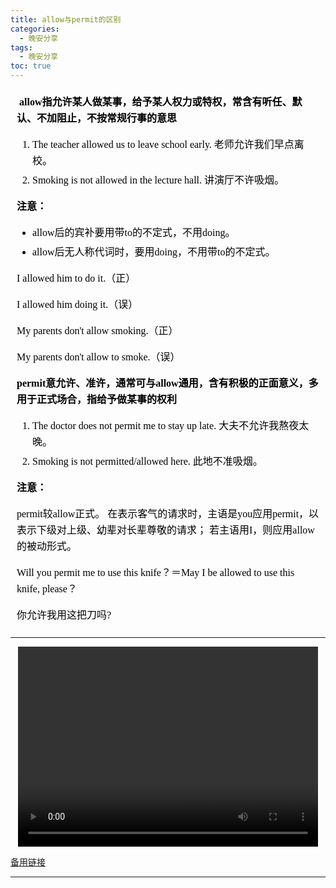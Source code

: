 ```yaml
---
title: allow与permit的区别
categories:
  - 晚安分享
tags:
  - 晚安分享
toc: true 
---
```


<!-- 

️ **allow指允许某人做某事，给予某人权力或特权，常含有听任、默认、不加阻止，不按常规行事的意思**


1. The teacher allowed us to leave school early. 老师允许我们早点离校。
2. Smoking is not allowed in the lecture hall.  讲演厅不许吸烟。


**注意：**
- allow后的宾补要用带to的不定式，不用doing。
- allow后无人称代词时，要用doing，不用带to的不定式。


I allowed him to do it.（正）
I allowed him doing it.（误）
My parents don't allow smoking.（正）
My parents don't allow to smoke.（误）

️**permit意允许、准许，通常可与allow通用，含有积极的正面意义，多用于正式场合，指给予做某事的权利**

1. The doctor does not permit me to stay up late. 大夫不允许我熬夜太晚。
2. Smoking is not permitted/allowed here.  此地不准吸烟。


**注意：**

permit较allow正式。
在表示客气的请求时，主语是you应用permit，以表示下级对上级、幼辈对长辈尊敬的请求；
若主语用I，则应用allow的被动形式。

Will you permit me to use this knife？＝May I be allowed to use this knife, please？

你允许我用这把刀吗? -->


<section id="nice" data-tool="mdnice编辑器" data-website="https://www.mdnice.com" style="font-size: 16px; color: black; padding: 0 10px; line-height: 1.6; word-spacing: 0px; letter-spacing: 0px; word-break: break-word; word-wrap: break-word; text-align: left; font-family: Optima-Regular, Optima, PingFangSC-light, PingFangTC-light, 'PingFang SC', Cambria, Cochin, Georgia, Times, 'Times New Roman', serif;"><p data-tool="mdnice编辑器" style="font-size: 16px; padding-top: 8px; padding-bottom: 8px; margin: 0; line-height: 26px; color: black;">️ <strong style="font-weight: bold; color: black;">allow指允许某人做某事，给予某人权力或特权，常含有听任、默认、不加阻止，不按常规行事的意思</strong></p>
<ol data-tool="mdnice编辑器" style="margin-top: 8px; margin-bottom: 8px; padding-left: 25px; color: black; list-style-type: decimal;">
<li><section style="margin-top: 5px; margin-bottom: 5px; line-height: 26px; text-align: left; color: rgb(1,1,1); font-weight: 500;">The teacher allowed us to leave school early. 老师允许我们早点离校。</section></li><li><section style="margin-top: 5px; margin-bottom: 5px; line-height: 26px; text-align: left; color: rgb(1,1,1); font-weight: 500;">Smoking is not allowed in the lecture hall.  讲演厅不许吸烟。</section></li></ol>
<p data-tool="mdnice编辑器" style="font-size: 16px; padding-top: 8px; padding-bottom: 8px; margin: 0; line-height: 26px; color: black;"><strong style="font-weight: bold; color: black;">注意：</strong></p>
<ul data-tool="mdnice编辑器" style="margin-top: 8px; margin-bottom: 8px; padding-left: 25px; color: black; list-style-type: disc;">
<li><section style="margin-top: 5px; margin-bottom: 5px; line-height: 26px; text-align: left; color: rgb(1,1,1); font-weight: 500;">allow后的宾补要用带to的不定式，不用doing。</section></li><li><section style="margin-top: 5px; margin-bottom: 5px; line-height: 26px; text-align: left; color: rgb(1,1,1); font-weight: 500;">allow后无人称代词时，要用doing，不用带to的不定式。</section></li></ul>
<p data-tool="mdnice编辑器" style="font-size: 16px; padding-top: 8px; padding-bottom: 8px; margin: 0; line-height: 26px; color: black;">I allowed him to do it.（正）</p>

<p data-tool="mdnice编辑器" style="font-size: 16px; padding-top: 8px; padding-bottom: 8px; margin: 0; line-height: 26px; color: black;">I allowed him doing it.（误）</p>

<p data-tool="mdnice编辑器" style="font-size: 16px; padding-top: 8px; padding-bottom: 8px; margin: 0; line-height: 26px; color: black;">My parents don't allow smoking.（正）</p>

<p data-tool="mdnice编辑器" style="font-size: 16px; padding-top: 8px; padding-bottom: 8px; margin: 0; line-height: 26px; color: black;">My parents don't allow to smoke.（误）</p>

<p data-tool="mdnice编辑器" style="font-size: 16px; padding-top: 8px; padding-bottom: 8px; margin: 0; line-height: 26px; color: black;">️<strong style="font-weight: bold; color: black;">permit意允许、准许，通常可与allow通用，含有积极的正面意义，多用于正式场合，指给予做某事的权利</strong></p>
<ol data-tool="mdnice编辑器" style="margin-top: 8px; margin-bottom: 8px; padding-left: 25px; color: black; list-style-type: decimal;">
<li><section style="margin-top: 5px; margin-bottom: 5px; line-height: 26px; text-align: left; color: rgb(1,1,1); font-weight: 500;">The doctor does not permit me to stay up late. 大夫不允许我熬夜太晚。</section></li><li><section style="margin-top: 5px; margin-bottom: 5px; line-height: 26px; text-align: left; color: rgb(1,1,1); font-weight: 500;">Smoking is not permitted/allowed here.  此地不准吸烟。</section></li></ol>
<p data-tool="mdnice编辑器" style="font-size: 16px; padding-top: 8px; padding-bottom: 8px; margin: 0; line-height: 26px; color: black;"><strong style="font-weight: bold; color: black;">注意：</strong></p>
<p data-tool="mdnice编辑器" style="font-size: 16px; padding-top: 8px; padding-bottom: 8px; margin: 0; line-height: 26px; color: black;">permit较allow正式。
在表示客气的请求时，主语是you应用permit，以表示下级对上级、幼辈对长辈尊敬的请求；
若主语用I，则应用allow的被动形式。</p>
<p data-tool="mdnice编辑器" style="font-size: 16px; padding-top: 8px; padding-bottom: 8px; margin: 0; line-height: 26px; color: black;">Will you permit me to use this knife？＝May I be allowed to use this knife, please？</p>
<p data-tool="mdnice编辑器" style="font-size: 16px; padding-top: 8px; padding-bottom: 8px; margin: 0; line-height: 26px; color: black;">你允许我用这把刀吗?</p>
</section>

---

<p style="text-align:center">
   <video width="480" height="320" controls>
       <source src="/video/132.mp4">
   </video>
</p>
 <p><a href="/video/132.mp4">备用链接</a></p>
 
---






